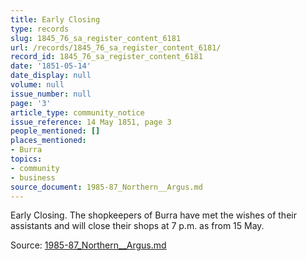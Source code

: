```yaml
---
title: Early Closing
type: records
slug: 1845_76_sa_register_content_6181
url: /records/1845_76_sa_register_content_6181/
record_id: 1845_76_sa_register_content_6181
date: '1851-05-14'
date_display: null
volume: null
issue_number: null
page: '3'
article_type: community_notice
issue_reference: 14 May 1851, page 3
people_mentioned: []
places_mentioned:
- Burra
topics:
- community
- business
source_document: 1985-87_Northern__Argus.md
---
```


Early Closing.  The shopkeepers of Burra have met the wishes of their assistants and will close their shops at 7 p.m. as from 15 May.

Source: [1985-87_Northern__Argus.md](/downloads/markdown/1985-87_Northern__Argus.md)
